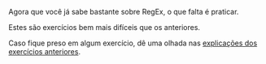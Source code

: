 <p>
Agora que voc&ecirc; j&aacute; sabe bastante sobre RegEx, o que falta &eacute; praticar.
</p><p>
Estes s&atilde;o exerc&iacute;cios bem mais dif&iacute;ceis que os anteriores. 
</p><p>
Caso fique preso em algum exerc&iacute;cio, d&ecirc; uma olhada nas 
<a href="/play/regex">explica&ccedil;&otilde;es dos exerc&iacute;cios anteriores</a>.
</p>